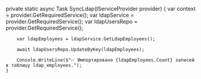 private static async Task SyncLdap(IServiceProvider provider)
    {
        var context = provider.GetRequiredService<BpmcoreContext>();
        var ldapService = provider.GetRequiredService<LdapEmployeeSyncService>();
        var ldapUsersRepo = provider.GetRequiredService<LDAPUsersRepository>();

        var ldapEmployees = ldapService.GetLdapEmployees();

        await ldapUsersRepo.UpdateByKey(ldapEmployees);

        Console.WriteLine($"✅ Импортировано {ldapEmployees.Count} записей в таблицу ldap_employees.");
    }
